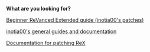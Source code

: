 **What are you looking for?**

[Beginner ReVanced Extended guide (inotia00's patches)](https://www.reddit.com/r/revancedextended/comments/12vxggr/revanced_extended_guide_for_beginners/)

[inotia00's general guides and documentation](https://github.com/inotia00/revanced-documentation#revanced-extended-documentation)

[Documentation for patching ReX](https://github.com/YT-Advanced/revanced-documentation)